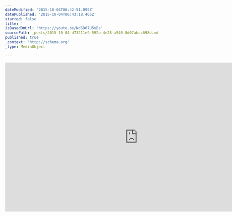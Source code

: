 ```yaml
---
dateModified: '2015-10-04T06:42:51.099Z'
datePublished: '2015-10-04T06:43:18.405Z'
starred: false
title: ''
isBasedOnUrl: 'https://youtu.be/NdSD07U5uBs'
sourcePath: _posts/2015-10-04-d73211e9-592a-4e28-a940-8d07abcc698d.md
published: true
_context: 'http://schema.org'
_type: MediaObject

---
```

<iframe src="https://cdn.embedly.com/widgets/media.html?src=https%3A%2F%2Fwww.youtube.com%2Fembed%2FNdSD07U5uBs%3Ffeature%3Doembed&amp;url=https%3A%2F%2Fwww.youtube.com%2Fwatch%3Fv%3DNdSD07U5uBs%26feature%3Dyoutu.be&amp;image=https%3A%2F%2Fi.ytimg.com%2Fvi%2FNdSD07U5uBs%2Fhqdefault.jpg&amp;key=b7d04c9b404c499eba89ee7072e1c4f7&amp;type=text%2Fhtml&amp;schema=youtube" width="854" height="480" scrolling="no" frameborder="0" allowfullscreen="allowfullscreen" style=""></iframe>